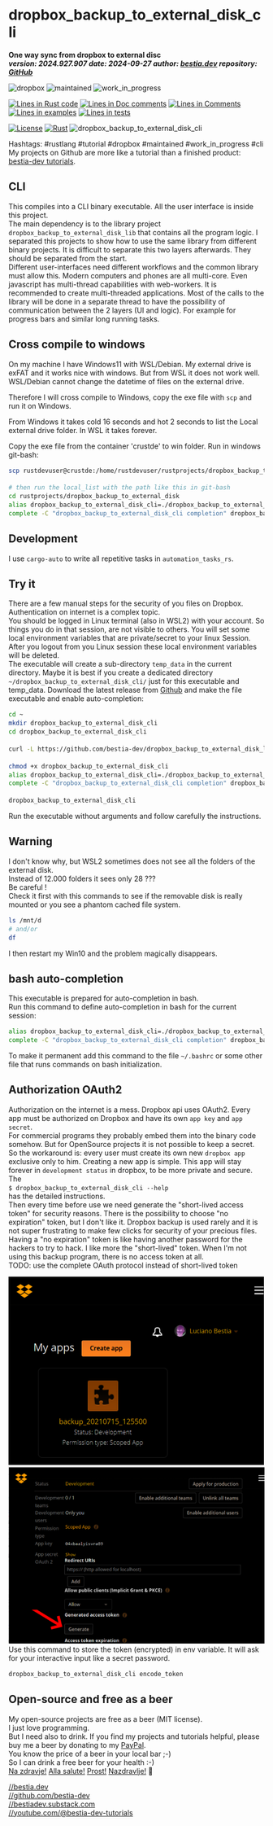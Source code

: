 [//]: # (auto_md_to_doc_comments segment start A)

# dropbox_backup_to_external_disk_cli

[//]: # (auto_cargo_toml_to_md start)

**One way sync from dropbox to external disc**  
***version: 2024.927.907 date: 2024-09-27 author: [bestia.dev](https://bestia.dev) repository: [GitHub](https://github.com/bestia-dev/dropbox_backup_to_external_disk_cli/)***

 ![dropbox](https://img.shields.io/badge/dropbox-orange)
 ![maintained](https://img.shields.io/badge/maintained-green)
 ![work_in_progress](https://img.shields.io/badge/work_in_progress-orange)

[//]: # (auto_cargo_toml_to_md end)

[//]: # (auto_lines_of_code start)
[![Lines in Rust code](https://img.shields.io/badge/Lines_in_Rust-649-green.svg)](https://github.com/bestia-dev/dropbox_backup_to_external_disk_cli/)
[![Lines in Doc comments](https://img.shields.io/badge/Lines_in_Doc_comments-35-blue.svg)](https://github.com/bestia-dev/dropbox_backup_to_external_disk_cli/)
[![Lines in Comments](https://img.shields.io/badge/Lines_in_comments-117-purple.svg)](https://github.com/bestia-dev/dropbox_backup_to_external_disk_cli/)
[![Lines in examples](https://img.shields.io/badge/Lines_in_examples-0-yellow.svg)](https://github.com/bestia-dev/dropbox_backup_to_external_disk_cli/)
[![Lines in tests](https://img.shields.io/badge/Lines_in_tests-0-orange.svg)](https://github.com/bestia-dev/dropbox_backup_to_external_disk_cli/)

[//]: # (auto_lines_of_code end)

 [![License](https://img.shields.io/badge/license-MIT-blue.svg)](https://github.com/bestia-dev/dropbox_backup_to_external_disk_2/blob/main/LICENSE)
 [![Rust](https://github.com/bestia-dev/dropbox_backup_to_external_disk_2/workflows/rust_fmt_auto_build_test/badge.svg)](https://github.com/bestia-dev/dropbox_backup_to_external_disk_2/)
 ![dropbox_backup_to_external_disk_cli](https://bestia.dev/webpage_hit_counter/get_svg_image/772745756.svg)

Hashtags: #rustlang #tutorial #dropbox #maintained #work_in_progress #cli
My projects on Github are more like a tutorial than a finished product: [bestia-dev tutorials](https://github.com/bestia-dev/tutorials_rust_wasm).

## CLI

This compiles into a CLI binary executable. All the user interface is inside this project.  
The main dependency is to the library project `dropbox_backup_to_external_disk_lib` that contains all the program logic.  I separated this projects to show how to use the same library from different binary projects. It is difficult to separate this two layers afterwards. They should be separated from the start.  
Different user-interfaces need different workflows and the common library must allow this. Modern computers and phones are all multi-core. Even javascript has multi-thread capabilities with web-workers. It is recommended to create multi-threaded applications. Most of the calls to the library will be done in a separate thread to have the possibility of communication between the 2 layers (UI and logic). For example for progress bars and similar long running tasks.  

## Cross compile to windows

On my machine I have Windows11 with WSL/Debian. My external drive is exFAT and it works nice with windows. But from WSL it does not work well. WSL/Debian cannot change the datetime of files on the external drive. 

Therefore I will cross compile to Windows, copy the exe file with `scp` and run it on Windows.

From Windows it takes cold 16 seconds and hot 2 seconds to list the Local external drive folder. In WSL it takes forever. 

Copy the exe file from the container 'crustde' to win folder. Run in windows git-bash:

```bash
scp rustdevuser@crustde:/home/rustdevuser/rustprojects/dropbox_backup_to_external_disk_cli/target/x86_64-pc-windows-gnu/release/dropbox_backup_to_external_disk_cli.exe /c/Users/Luciano/rustprojects/dropbox_backup_to_external_disk/

# then run the local_list with the path like this in git-bash
cd rustprojects/dropbox_backup_to_external_disk
alias dropbox_backup_to_external_disk_cli=./dropbox_backup_to_external_disk_cli
complete -C "dropbox_backup_to_external_disk_cli completion" dropbox_backup_to_external_disk_cli


```

## Development

I use `cargo-auto` to write all repetitive tasks in `automation_tasks_rs`.  

## Try it

There are a few manual steps for the security of you files on Dropbox. Authentication on internet is a complex topic.  
You should be logged in Linux terminal (also in WSL2) with your account. So things you do in that session, are not visible to others. You will set some local environment variables that are private/secret to your linux Session.  After you logout from you Linux session these local environment variables will be deleted.  
The executable will create a sub-directory `temp_data` in the current directory. Maybe it is best if you create a dedicated directory `~/dropbox_backup_to_external_disk_cli/` just for this executable and temp_data.
Download the latest release from [Github](https://github.com/bestia-dev/dropbox_backup_to_external_disk_lib/releases) and make the file executable and enable auto-completion:

```bash
cd ~
mkdir dropbox_backup_to_external_disk_cli
cd dropbox_backup_to_external_disk_cli

curl -L https://github.com/bestia-dev/dropbox_backup_to_external_disk_lib/releases/latest/download/dropbox_backup_to_external_disk_cli --output dropbox_backup_to_external_disk_cli

chmod +x dropbox_backup_to_external_disk_cli
alias dropbox_backup_to_external_disk_cli=./dropbox_backup_to_external_disk_cli
complete -C "dropbox_backup_to_external_disk_cli completion" dropbox_backup_to_external_disk_cli

dropbox_backup_to_external_disk_cli
```

Run the executable without arguments and follow carefully the instructions.  

## Warning

I don't know why, but WSL2 sometimes does not see all the folders of the external disk.  
Instead of 12.000 folders it sees only 28 ???  
Be careful !  
Check it first with this commands to see if the removable disk is really mounted or you see a phantom cached file system.  

```bash
ls /mnt/d
# and/or
df
```

I then restart my Win10 and the problem magically disappears.

## bash auto-completion

This executable is prepared for auto-completion in bash.  
Run this command to define auto-completion in bash for the current session:  

```bash
alias dropbox_backup_to_external_disk_cli=./dropbox_backup_to_external_disk_cli
complete -C "dropbox_backup_to_external_disk_cli completion" dropbox_backup_to_external_disk_cli
```

To make it permanent add this command to the file `~/.bashrc` or some other file that runs commands on bash initialization.  

## Authorization OAuth2

Authorization on the internet is a mess. Dropbox api uses OAuth2.
Every app must be authorized on Dropbox and have its own `app key` and `app secret`.  
For commercial programs they probably embed them into the binary code somehow. But for OpenSource projects it is not possible to keep a secret. So the workaround is: every user must create its own new `dropbox app` exclusive only to him. Creating a new app is simple. This app will stay forever in `development status` in dropbox, to be more private and secure. The  
`$ dropbox_backup_to_external_disk_cli --help`  
has the detailed instructions.  
Then every time before use we need generate the "short-lived access token" for security reasons. There is the possibility to choose "no expiration" token, but I don't like it. Dropbox backup is used rarely and it is not super frustrating to make few clicks for security of your precious files. Having a "no expiration" token is like having another password for the hackers to try to hack. I like more the "short-lived" token. When I'm not using this backup program, there is no access token at all.  
TODO: use the complete OAuth protocol instead of short-lived token

![dropbox_2](https://github.com/bestia-dev/dropbox_backup_to_external_disk_lib/raw/main/images/dropbox_2.png "dropbox_2") ![dropbox_1](https://github.com/bestia-dev/dropbox_backup_to_external_disk_lib/raw/main/images/dropbox_1.png "dropbox_1")
Use this command to store the token (encrypted) in env variable. It will ask for your interactive input like a secret password.

```bash
dropbox_backup_to_external_disk_cli encode_token
```

## Open-source and free as a beer

My open-source projects are free as a beer (MIT license).  
I just love programming.  
But I need also to drink. If you find my projects and tutorials helpful, please buy me a beer by donating to my [PayPal](https://paypal.me/LucianoBestia).  
You know the price of a beer in your local bar ;-)  
So I can drink a free beer for your health :-)  
[Na zdravje!](https://translate.google.com/?hl=en&sl=sl&tl=en&text=Na%20zdravje&op=translate) [Alla salute!](https://dictionary.cambridge.org/dictionary/italian-english/alla-salute) [Prost!](https://dictionary.cambridge.org/dictionary/german-english/prost) [Nazdravlje!](https://matadornetwork.com/nights/how-to-say-cheers-in-50-languages/) 🍻

[//bestia.dev](https://bestia.dev)  
[//github.com/bestia-dev](https://github.com/bestia-dev)  
[//bestiadev.substack.com](https://bestiadev.substack.com)  
[//youtube.com/@bestia-dev-tutorials](https://youtube.com/@bestia-dev-tutorials)  

[//]: # (auto_md_to_doc_comments segment end A)
